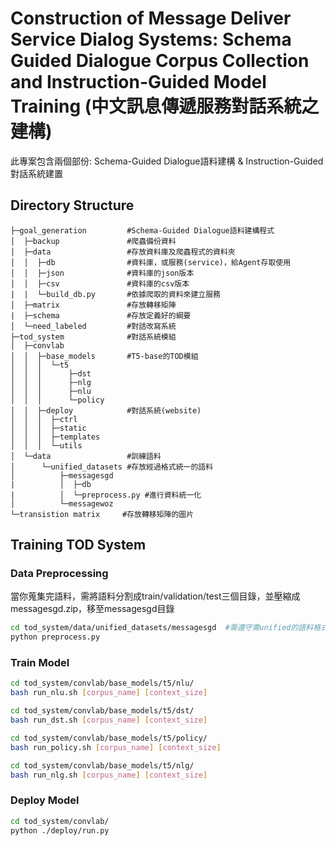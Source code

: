 # Construction of Message Deliver Service Dialog Systems: Schema Guided Dialogue Corpus Collection and Instruction-Guided Model Training (中文訊息傳遞服務對話系統之建構)
此專案包含兩個部份: Schema-Guided Dialogue語料建構 & Instruction-Guided對話系統建置

## Directory Structure
```shell script
├─goal_generation         #Schema-Guided Dialogue語料建構程式
│  ├─backup               #爬蟲備份資料
│  ├─data                 #存放資料庫及爬蟲程式的資料夾
│  │  ├─db                #資料庫，或服務(service)，給Agent存取使用
│  │  ├─json              #資料庫的json版本
│  │  ├─csv               #資料庫的csv版本
|  |  └─build_db.py       #依據爬取的資料來建立服務
│  ├─matrix               #存放轉移矩陣
|  ├─schema               #存放定義好的綱要
│  └─need_labeled         #對話改寫系統
├─tod_system              #對話系統模組
│  ├─convlab
│  │  ├─base_models       #T5-base的TOD模組
│  │  │  └─t5
│  │  │      ├─dst
│  │  │      ├─nlg
│  │  │      ├─nlu
│  │  │      └─policy
│  │  ├─deploy            #對話系統(website)
│  │  │  ├─ctrl
│  │  │  ├─static
│  │  │  ├─templates
│  │  │  └─utils
│  └─data                 #訓練語料
│      └─unified_datasets #存放經過格式統一的語料
│          ├─messagesgd
|          │  ├─db
|          │  └─preprocess.py #進行資料統一化
│          └─messagewoz
└─transistion matrix     #存放轉移矩陣的圖片
```

## Training TOD System

### Data Preprocessing
當你蒐集完語料，需將語料分割成train/validation/test三個目錄，並壓縮成messagesgd.zip，移至messagesgd目錄
```bash
cd tod_system/data/unified_datasets/messagesgd  #需遵守需unified的語料格式
python preprocess.py
```

### Train Model
```bash
cd tod_system/convlab/base_models/t5/nlu/
bash run_nlu.sh [corpus_name] [context_size]
```

```bash
cd tod_system/convlab/base_models/t5/dst/
bash run_dst.sh [corpus_name] [context_size]
```

```bash
cd tod_system/convlab/base_models/t5/policy/
bash run_policy.sh [corpus_name] [context_size]
```

```bash
cd tod_system/convlab/base_models/t5/nlg/
bash run_nlg.sh [corpus_name] [context_size]
```

### Deploy Model
```bash
cd tod_system/convlab/
python ./deploy/run.py
```
